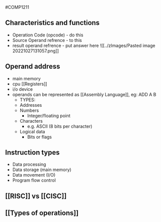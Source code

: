#COMP1211 
## Characteristics and functions
- Operation Code (opcode) - do this
- Source Operand refrence - to this
- result operand refrence - put answer here
![[../zImages/Pasted image 20221027131057.png]]

## Operand address
- main memory
- cpu [[Registers]]
- i/o device
- operands can be represented as [[Assembly Language]], eg: ADD A B
	- TYPES:
	- Addresses
	- Numbers
		- Integer/floating point
	- Characters
		- e.g. ASCII (8 bits per character)
	- Logical data
		- Bits or flags

## Instruction types
- Data processing
- Data storage (main memory)
- Data movement (I/O)
- Program flow control

## [[RISC]] vs [[CISC]]


## [[Types of operations]]
